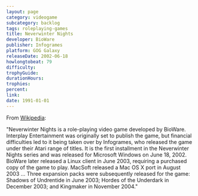 ```yaml
---
layout: page
category: videogame
subcategory: backlog
tags: roleplaying-games
title: Neverwinter Nights
developer: BioWare
publisher: Infogrames
platform: GOG Galaxy
releaseDate: 2002-06-18
howlongtobeat: 79
difficulty:
trophyGuide:
durationHours:
trophies:
percent:
link:
date: 1991-01-01
---
```


From [Wikipedia](https://en.wikipedia.org/wiki/Neverwinter_Nights_(2002_video_game)):

"Neverwinter Nights is a role-playing video game developed by BioWare. Interplay Entertainment was originally set to publish the game, but financial difficulties led to it being taken over by Infogrames, who released the game under their Atari range of titles. It is the first installment in the Neverwinter Nights series and was released for Microsoft Windows on June 18, 2002. BioWare later released a Linux client in June 2003, requiring a purchased copy of the game to play. MacSoft released a Mac OS X port in August 2003 ... Three expansion packs were subsequently released for the game: Shadows of Undrentide in June 2003; Hordes of the Underdark in December 2003; and Kingmaker in November 2004."
